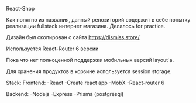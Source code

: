 React-Shop

Как понятно из названия, данный репозиторий содержит в себе попытку реализации fullstack интернет магазина. Делалось for practice.

Дизайн был скопирован с сайта https://dismiss.store/

Используется React-Router 6 версии

Пока что нет полноценной поддержки мобильных версий layout'a.

Для хранения продуктов в корзине используется session storage.

Stack:
Frontend:
-React
-Create react app
-MobX
-React-router 6

Backend:
-Nodejs
-Express
-Prisma (postgresql)
